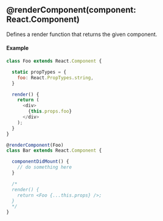 ## @renderComponent(component: React.Component)

Defines a render function that returns the given component.

#### Example

```js
class Foo extends React.Component {

  static propTypes = {
    foo: React.PropTypes.string,
  }

  render() {
    return (
      <div>
        {this.props.foo}
      </div>
    );
  }
}

@renderComponent(Foo)
class Bar extends React.Component {

  componentDidMount() {
    // do something here
  }

  /*
  render() {
    return <Foo {...this.props} />;
  }
  */
}
```
